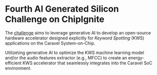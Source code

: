 # Fourth AI Generated Silicon Challenge on ChipIgnite

The [challenge](https://efabless.com/genai/challenges/4) aims to leverage generative AI to develop an open-source hardware accelerator designed explicitly for _Keyword Spotting_ (KWS) applications on the Caravel System-on-Chip.

Utilize\ing generative AI to optimize the KWS machine learning model and/or the audio features extractor (e.g., MFCC) to create an energy-efficient KWS accelerator that seamlessly integrates into the Caravel SoC environment.

